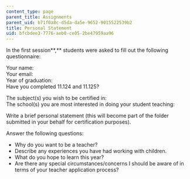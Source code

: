 ```yaml
---
content_type: page
parent_title: Assignments
parent_uid: b71f0a8c-d5da-da5e-9652-9015522539b2
title: Personal Statement
uid: bfcbdee3-7776-aeb0-ce05-2be47959aa96
---
```


In the first session**,** students were asked to fill out the following questionnaire:

Your name:  
Your email:  
Year of graduation:  
Have you completed 11.124 and 11.125?

The subject(s) you wish to be certified in:  
The school(s) you are most interested in doing your student teaching:

Write a brief personal statement (this will become part of the folder submitted in your behalf for certification purposes).

Answer the following questions:

*   Why do you want to be a teacher?
*   Describe any experiences you have had working with children.
*   What do you hope to learn this year?
*   Are there any special circumstances/concerns I should be aware of in terms of your teacher application process?
